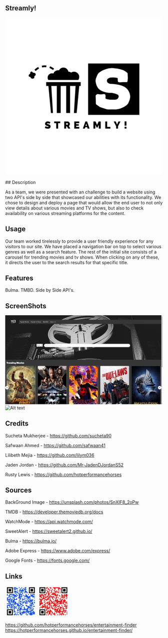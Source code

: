 ## Streamly!
<p align='center'>
<img src="./assets/images/Streamly!-logos_black.png" width="500">
</p>
## Description

As a team, we were presented with an challenge to build a website using two API's side by side that showcased our abilities with its functionality. We chose to design and deploy a page that would allow the end user to not only view details about various movies and TV shows, but also to check availability on various streaming platforms for the content. 


## Usage

Our team worked tirelessly to provide a user friendly experience for any visitors to our site. We have placed a navigation bar on top to select various genres as well as a search feature. The rest of the initial site consists of a carousel for trending movies and tv shows. When clicking on any of these, it directs the user to the search results for that specific title.

## Features

Bulma. TMBD. Side by Side API's. 

## ScreenShots

![Alt text](./assets/images/image.png)
![Alt text](assets/images/screencapture-hotperformancehorses-github-io-entertainment-finder-search-html-2023-07-12-10_58_06.png)

## Credits

Sucheta Mukherjee - https://github.com/sucheta90

Safwaan Ahmed - https://github.com/safwaan41

 Lilibeth Mejia - https://github.com/lilym036

Jaden Jordan - https://github.com/Mr-JadenDJordanS52

Rusty Lewis - https://github.com/hotperformancehorses

## Sources
BackGround Image -
https://unsplash.com/photos/SnXIF8_2oPw

TMDB - https://developer.themoviedb.org/docs

WatchMode - https://api.watchmode.com/

SweetAlert - https://sweetalert2.github.io/

Bulma - https://bulma.io/

Adobe Express - https://www.adobe.com/express/

Google Fonts - https://fonts.google.com/
## Links
<p>
<img src="./assets/images/qr-code (1).png" width="100">
<img src="./assets/images/qr-code.png" width="100">
</p>

https://github.com/hotperformancehorses/entertainment-finder
https://hotperformancehorses.github.io/entertainment-finder/
